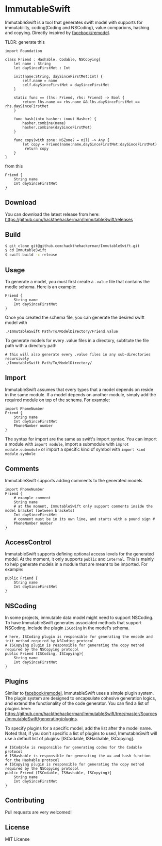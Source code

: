# ImmutableSwift

ImmutableSwift is a tool that generates swift model with supports for immutability, coding(Coding and NSCoding), value comparions, hashing and copying. Directly inspired by [facebook/remodel](https://github.com/facebook/remodel).

TLDR: generate this
```
import Foundation

class Friend : Hashable, Codable, NSCopying{
	let name : String
	let daySinceFirstMet : Int

	init(name:String, daySinceFirstMet:Int) {
		self.name = name
		self.daySinceFirstMet = daySinceFirstMet
	}

	static func == (lhs: Friend, rhs: Friend) -> Bool {
		return lhs.name == rhs.name && lhs.daySinceFirstMet == rhs.daySinceFirstMet
	}

	func hash(into hasher: inout Hasher) {
		hasher.combine(name)
		hasher.combine(daySinceFirstMet)
	}

	func copy(with zone: NSZone? = nil) -> Any {
		let copy = Friend(name:name,daySinceFirstMet:daySinceFirstMet)
		 return copy
	}
}
```
from this
```
Friend {
    String name
    Int daySinceFirstMet
}
```

## Download
You can download the latest release from here: https://github.com/hackthehackerman/ImmutableSwift/releases

## Build
```sh
$ git clone git@github.com:hackthehackerman/ImmutableSwift.git
$ cd ImmutableSwift
$ swift build -c release
```

## Usage
To generate a model, you must first create a `.value` file that contains the modle schema. Here is an example:
```
Friend {
    String name
    Int daySinceFirstMet
}
```

Once you created the schema file, you can generate the desired swift model with
```
./ImmutableSwift Path/To/ModelDirectory/Friend.value
```

To generate models for every .value files in a directory, subtitute the file path with a directory path
```
# this will also generate every .value files in any sub-directories recursively
./ImmutableSwift Path/To/ModelDirectory/
```

## Import
ImmutableSwift assumes that every types that a model depends on reside in the same module. If a model depends on another module, simply add the required module on top of the schema. For example:
```
import PhoneNumber
Friend {
    String name
    Int daySinceFirstMet
    PhoneNumber number
}
```
The syntax for import are the same as swift's import syntax. You can import a module with `import module`, import a submodule with `improt module.submodule` or import a specific kind of symbol with `import kind module.symbole`

## Comments
ImmutableSwift supports adding comments to the generated models. 
```
import PhoneNumber
Friend {
    # example comment
    String name
    # at the moment, ImmutableSwift only support comments inside the model bracket (between brackets)
    Int daySinceFirstMet
    # comment must be in its own line, and starts with a pound sign #
    PhoneNumber number
}
```

## AccessControl
ImmutableSwift supports defining optional access levels for the generated model. At the moment, it only supports `public` and `internal`. This is mainly to help generate models in a module that are meant to be imported. For example:
```
public Friend {
    String name
    Int daySinceFirstMet
}
```

## NSCoding
In some projects, immutable data model might need to support NSCoding. To have ImmutableSwift generates associated methods that support NSCoding, include the plugin `ISCoding` in the model's schema.
```
# here, ISCoding plugin is responsible for generating the encode and init method required by NSCoding protocol
# ISCopying plugin is responsible for generating the copy method required by the NSCopying protocol
public Friend (ISCoding, ISCopying){
    String name
    Int daySinceFirstMet
}
```

## Plugins
Similar to [facebook/remodel](https://github.com/facebook/remodel), ImmutableSwift uses a simple plugin system. The plugin system are designed to encapsulate cohesive generation logics, and extend the functionality of the code generator. You can find a list of plugins here: https://github.com/hackthehackerman/ImmutableSwift/tree/master/Sources/ImmutableSwift/generating/plugins.

To specify plugins for a specific model, add the list after the model name. Noted that, if you don't specific a list of plugins to used, ImmutableSwift will use a default list of plugins: [ISCodable, ISHashable, ISCopying].
```
# ISCodable is responsible for generating codes for the Codable protocol
# ISHashable is responsible for generating the == and hash function for the Hashable protocol
# ISCopying plugin is responsible for generating the copy method required by the NSCopying protocol
public Friend (ISCodable, ISHashable, ISCopying){
    String name
    Int daySinceFirstMet
}
```

## Contributing
Pull requests are very welcomed! 

## License
MIT License
